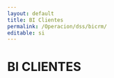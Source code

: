 ```yaml
---
layout: default
title: BI Clientes
permalink: /Operacion/dss/bicrm/
editable: si
---
```


# BI CLIENTES

